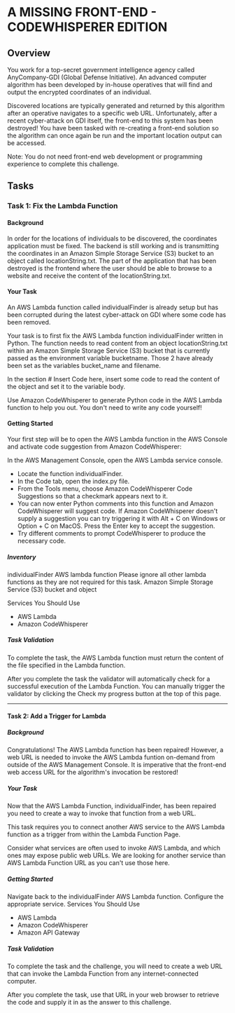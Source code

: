 # A MISSING FRONT-END - CODEWHISPERER EDITION

## Overview

You work for a top-secret government intelligence agency called AnyCompany-GDI (Global Defense Initiative). An advanced
computer algorithm has been developed by in-house operatives that will find and output the encrypted coordinates of an
individual.

Discovered locations are typically generated and returned by this algorithm after an operative navigates to a specific
web URL. Unfortunately, after a recent cyber-attack on GDI itself, the front-end to this system has been destroyed! You
have been tasked with re-creating a front-end solution so the algorithm can once again be run and the important location
output can be accessed.

Note: You do not need front-end web development or programming experience to complete this challenge.

## Tasks

### Task 1: Fix the Lambda Function

#### Background

In order for the locations of individuals to be discovered, the coordinates application must be fixed. The backend is
still working and is transmitting the coordinates in an Amazon Simple Storage Service (S3) bucket to an object called
locationString.txt. The part of the application that has been destroyed is the frontend where the user should be able to
browse to a website and receive the content of the locationString.txt.

#### Your Task

An AWS Lambda function called individualFinder is already setup but has been corrupted during the latest cyber-attack on
GDI where some code has been removed.

Your task is to first fix the AWS Lambda function individualFinder written in Python. The function needs to read content
from an object locationString.txt within an Amazon Simple Storage Service (S3) bucket that is currently passed as the
environment variable bucketname. Those 2 have already been set as the variables bucket_name and filename.

In the section # Insert Code here, insert some code to read the content of the object and set it to the variable body.

Use Amazon CodeWhisperer to generate Python code in the AWS Lambda function to help you out. You don't need to write any
code yourself!

#### Getting Started

Your first step will be to open the AWS Lambda function in the AWS Console and activate code suggestion from Amazon
CodeWhisperer:

In the AWS Management Console, open the AWS Lambda service console.

* Locate the function individualFinder.
* In the Code tab, open the index.py file.
* From the Tools menu, choose Amazon CodeWhisperer Code Suggestions so that a checkmark appears next to it.
* You can now enter Python comments into this function and Amazon CodeWhisperer will suggest code. If Amazon
  CodeWhisperer
  doesn't supply a suggestion you can try triggering it with Alt + C on Windows or Option + C on MacOS. Press the Enter
  key to accept the suggestion.
* Try different comments to prompt CodeWhisperer to produce the necessary code.

##### Inventory

individualFinder AWS lambda function
Please ignore all other lambda functions as they are not required for this task.
Amazon Simple Storage Service (S3) bucket and object

Services You Should Use

* AWS Lambda
* Amazon CodeWhisperer

##### Task Validation

To complete the task, the AWS Lambda function must return the content of the file specified in the Lambda function.

After you complete the task the validator will automatically check for a successful execution of the Lambda Function.
You can manually trigger the validator by clicking the Check my progress button at the top of this page.

---

#### Task 2: Add a Trigger for Lambda

##### Background

Congratulations! The AWS Lambda function has been repaired! However, a web URL is needed to invoke the AWS Lambda
funtion on-demand from outside of the AWS Management Console. It is imperative that the front-end web access URL for the
algorithm's invocation be restored!

##### Your Task

Now that the AWS Lambda Function, individualFinder, has been repaired you need to create a way to invoke that function
from a web URL.

This task requires you to connect another AWS service to the AWS Lambda function as a trigger from within the Lambda
Function Page.

Consider what services are often used to invoke AWS Lambda, and which ones may expose public web URLs. We are looking
for another service than AWS Lambda Function URL as you can't use those here.

##### Getting Started

Navigate back to the individualFinder AWS Lambda function.
Configure the appropriate service.
Services You Should Use

* AWS Lambda
* Amazon CodeWhisperer
* Amazon API Gateway

##### Task Validation

To complete the task and the challenge, you will need to create a web URL that can invoke the Lambda Function from any
internet-connected computer.

After you complete the task, use that URL in your web browser to retrieve the code and supply it in as the answer to
this challenge.